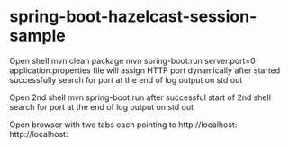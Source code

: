 # spring-boot-hazelcast-session-sample
Open shell
mvn clean package 
mvn spring-boot:run
server.port=0 application.properties file will assign HTTP port dynamically
after started successfully search for port at the end of log output on std out

Open 2nd shell
mvn spring-boot:run
after successful start of 2nd shell search for port at the end of log output on std out

Open browser with two tabs each pointing to 
http://localhost:<port-of-1st-instance>
http://localhost:<port-of-2nd-instance>
